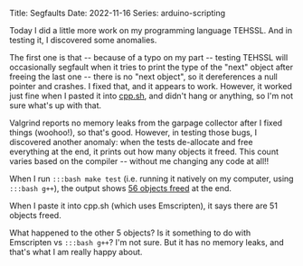 Title: Segfaults
Date: 2022-11-16
Series: arduino-scripting

Today I did a little more work on my programming language TEHSSL. And in testing it, I discovered some anomalies.

The first one is that -- because of a typo on my part -- testing TEHSSL will occasionally segfault when it tries to print the type of the "next" object after freeing the last one -- there is no "next object", so it dereferences a null pointer and crashes. I fixed that, and it appears to work. However, it worked just fine when I pasted it into [cpp.sh](https://cpp.sh), and didn't hang or anything, so I'm not sure what's up with that.

Valgrind reports no memory leaks from the garpage collector after I fixed things (woohoo!), so that's good. However, in testing those bugs, I discovered another anomaly: when the tests de-allocate and free everything at the end, it prints out how many objects it freed. This count varies based on the compiler -- without me changing any code at all!!

When I run `:::bash make test` (i.e. running it natively on my computer, using `:::bash g++`), the output shows [56 objects freed](https://github.com/dragoncoder047/tehssl/blob/ea16652/test_reports/output.txt#L271) at the end.

When I paste it into cpp.sh (which uses Emscripten), it says there are 51 objects freed.

What happened to the other 5 objects? Is it something to do with Emscripten vs `:::bash g++`? I'm not sure. But it has no memory leaks, and that's what I am really happy about.
